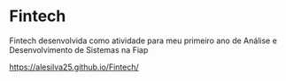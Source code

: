 # Fintech
Fintech desenvolvida como atividade para meu primeiro ano de Análise e Desenvolvimento de Sistemas na Fiap

https://alesilva25.github.io/Fintech/
